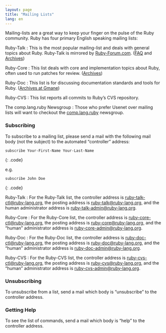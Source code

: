```yaml
---
layout: page
title: "Mailing Lists"
lang: en
---
```


Mailing-lists are a great way to keep your finger on the pulse of the
Ruby community. Ruby has four primary English speaking mailing lists:

Ruby-Talk
: This is the most popular mailing-list and deals with general topics
  about Ruby. Ruby-Talk is mirrored by [Ruby-Forum.com][1]. ([FAQ][2]
  and [Archives][3])

Ruby-Core
: This list deals with core and implementation topics about Ruby, often
  used to run patches for review. ([Archives][4])

Ruby-Doc
: This list is for discussing documentation standards and tools for
  Ruby. ([Archives at Gmane][5])

Ruby-CVS
: This list reports all commits to Ruby’s CVS repository.

The comp.lang.ruby Newsgroup
: Those who prefer Usenet over mailing lists will want to checkout the
  [comp.lang.ruby](news:comp.lang.ruby) newsgroup.

### Subscribing

To subscribe to a mailing list, please send a mail with the following
mail body (not the subject) to the automated “controller” address:

    subscribe Your-First-Name Your-Last-Name
{: .code}

e.g.

    subscribe John Doe
{: .code}

Ruby-Talk
: For the Ruby-Talk list, the controller address is
  [ruby-talk-ctl@ruby-lang.org](mailto:ruby-talk-ctl@ruby-lang.org), the
  posting address is
  [ruby-talk@ruby-lang.org](mailto:ruby-talk@ruby-lang.org), and the
  human administrator address is
  [ruby-talk-admin@ruby-lang.org](mailto:ruby-talk-admin@ruby-lang.org).

Ruby-Core
: For the Ruby-Core list, the controller address is
  [ruby-core-ctl@ruby-lang.org](mailto:ruby-core-ctl@ruby-lang.org), the
  posting address is
  [ruby-core@ruby-lang.org](mailto:ruby-core@ruby-lang.org), and the
  “human” administrator address is
  [ruby-core-admin@ruby-lang.org](mailto:ruby-core-admin@ruby-lang.org).

Ruby-Doc
: For the Ruby-Doc list, the controller address is
  [ruby-doc-ctl@ruby-lang.org](mailto:ruby-doc-ctl@ruby-lang.org), the
  posting address is
  [ruby-doc@ruby-lang.org](mailto:ruby-doc@ruby-lang.org), and the
  “human” administrator address is
  [ruby-doc-admin@ruby-lang.org](mailto:ruby-doc-admin@ruby-lang.org).

Ruby-CVS
: For the Ruby-CVS list, the controller address is
  [ruby-cvs-ctl@ruby-lang.org](mailto:ruby-cvs-ctl@ruby-lang.org), the
  posting address is
  [ruby-cvs@ruby-lang.org](mailto:ruby-cvs@ruby-lang.org), and the
  “human” administrator address is
  [ruby-cvs-admin@ruby-lang.org](mailto:ruby-cvs-admin@ruby-lang.org).

### Unsubscribing

To unsubscribe from a list, send a mail which body is “unsubscribe” to
the controller address.

### Getting Help

To see the list of commands, send a mail which body is “help” to the
controller address.



[1]: http://ruby-forum.com
[2]: http://rubyhacker.com/clrFAQ.html
[3]: http://blade.nagaokaut.ac.jp/ruby/ruby-talk/index.shtml
[4]: http://blade.nagaokaut.ac.jp/ruby/ruby-core/index.shtml
[5]: http://dir.gmane.org/gmane.comp.lang.ruby.documentation
